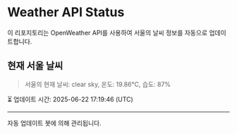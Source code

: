 
# Weather API Status

이 리포지토리는 OpenWeather API를 사용하여 서울의 날씨 정보를 자동으로 업데이트합니다.

## 현재 서울 날씨
> 서울의 현재 날씨: clear sky, 온도: 19.86°C, 습도: 87%

⏳ 업데이트 시간: 2025-06-22 17:19:46 (UTC)

---
자동 업데이트 봇에 의해 관리됩니다.
